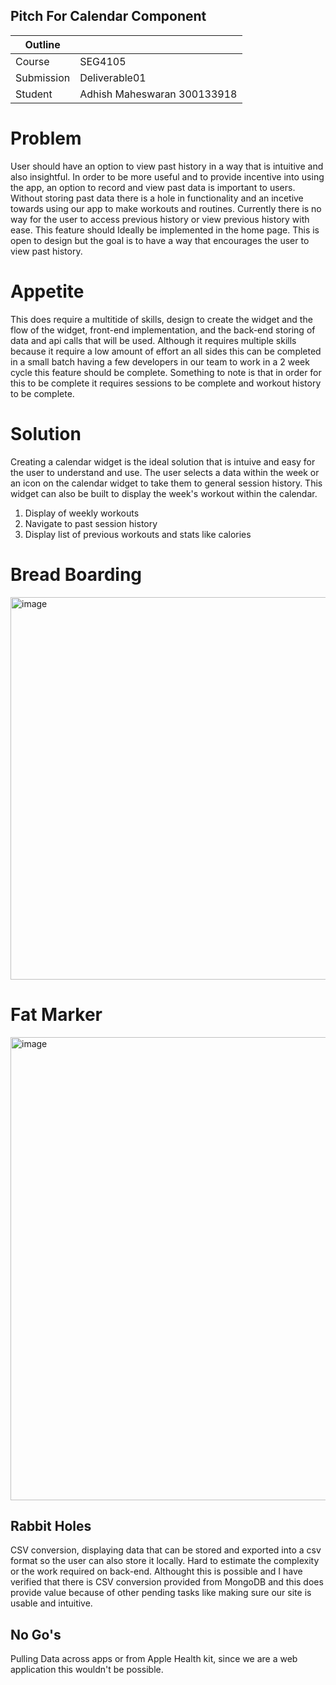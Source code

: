 ## Pitch For Calendar Component
| Outline    |                             |
| ---------- | --------------------------- |
| Course     | SEG4105                     |
| Submission | Deliverable01               |
| Student    | Adhish Maheswaran 300133918 |

# Problem
User should have an option to view past history in a way that is intuitive and also insightful. In order to be more useful and to provide incentive into using the app, an option to record and view past data is important to users. Without storing past data there is a hole in functionality and an incetive towards using our app to make workouts and routines. Currently there is no way for the user to access previous history or view previous history with ease. This feature should Ideally be implemented in the home page. This is open to design but the goal is to have a way that encourages the user to view past history.

# Appetite
This does require a multitide of skills, design to create the widget and the flow of the widget, front-end implementation, and the back-end storing of data and api calls that will be used. Although it requires multiple skills because it require a low amount of effort an all sides this can be completed in a small batch having a few developers in our team to work in a 2 week cycle this feature should be complete. Something to note is that in order for this to be complete it requires sessions to be complete and workout history to be complete.

# Solution
Creating a calendar widget is the ideal solution that is intuive and easy for the user to understand and use. The user selects a data within the week or an icon on the calendar widget to take them to general session history. This widget can also be built to display the week's workout within the calendar.

1. Display of weekly workouts
2. Navigate to past session history
3. Display list of previous workouts and stats like calories

# Bread Boarding
<img width="612" alt="image" src="https://github.com/adhish2001/seg4105_playground/assets/36574103/753e09fb-56b3-446f-8887-cc63b41452df">


# Fat Marker
<img width="741" alt="image" src="https://github.com/adhish2001/seg4105_playground/assets/36574103/3613db9c-13d5-4c42-b157-6d6d98befefb">


## Rabbit Holes

CSV conversion, displaying data that can be stored and exported into a csv format so the user can also store it locally. Hard to estimate the complexity or the work required on back-end. Althought this is possible and I have verified that there is CSV conversion provided from MongoDB and this does provide value because of other pending tasks like making sure our site is usable and intuitive. 

## No Go's
Pulling Data across apps or from Apple Health kit, since we are a web application this wouldn't be possible. 

